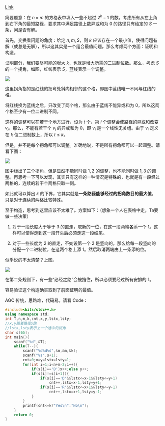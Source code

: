 [Link](https://www.luogu.com.cn/problem/AT_agc060_b)

简要题意：在 $n \times m$ 的方格表中填入一些不超过 $2^k-1$ 的数。考虑所有从左上角到右下角的最短路径，要求其中满足路径上数异或和为 $0$ 的路径只有给定的 $S$ 一条，问是否有解。

首先，变换看问题的角度：给定 $n,m,S$，则 $k$ 应该存在一个最小值，使得问题有解（或总是无解），所以这其实是一个组合最值问题。那么考虑两个方面：证明和构造。

证明部分，我们要尽可能的增大 $k$，也就是增大所需的二进制位数。那么，考虑 $S$ 的一个拐角，如图，红线表示 $S$，蓝线表示一个调整。

![](https://cdn.luogu.com.cn/upload/image_hosting/11xtpdvq.png)

这里拐角指的是红线的拐弯处斜向相邻的这个格，即图中蓝线唯一不同与红线的格。

将红线换为蓝线之后，只改变了两个格，那么由于蓝线不能异或和为 $0$，所以这两个格至少有一位二进制不同。

这样的调整可以在若干个地方进行，设为 $t$ 个，第 $i$ 个调整会使路径的异或和改变 $v_i$。那么，不能有若干个 $v_i$ 的异或和为 $0$，即 $v_i$ 是一个线性无关组。由于 $v_i$ 定义在 $k$ 位二进制数上，所以 $t \le k$。

但是，并不是每个拐角都可以调整。准确地说，不是所有拐角都可以一起调整。请看下图：

![](https://cdn.luogu.com.cn/upload/image_hosting/rkk29245.png)

图中标出了三个拐角，但是显然不能同时做 $1,2$ 的调整，也不能同时做 $1,3$ 的调整。再思考一下可以发现，其实只有这样的一种情况是特殊的，也就是有一段经过两格的，连续的若干个两格只取一侧。

如此就可以算出 $k$ 的下界，它其实就是**一条路径能够经过的拐角数目的最大值**，只是对于连续的两格比较特殊。

至于构造，思考到这里应该不太难了。方案如下：（想象一个人在表格中走，Ta要做一些决策）

1. 对于一段长度大于等于 $3$ 的直走，取新的一位，在这一段两端各添一个 $1$。这样可以使得走到这一段开头后必须走这一段结尾。

2. 对于一些长度为 $2$ 的直走，不妨设第一个 $2$ 是竖向的，那么给每一段竖向的分配一个二进制位，在这两个格上添 $1$。然后取消两端由上一条添的位。

似乎说的不太清楚？上图。

![](https://cdn.luogu.com.cn/upload/image_hosting/uy4aqykc.png)

在第二条规则下，有一些“必经之路”会被挡住，所以必须要经过所有安排的 $1$。

容易验证这个构造确实取到了前面证明的最值。


AGC 传统，思路难，代码易。请看 Code：

```cpp
#include<bits/stdc++.h>
using namespace std;
int T,n,m,k,cnt,x,y,lstx,lsty;
//x,y跟着路径S跑
//lstx,lsty表示上一个选中的拐角
char s[65];
int main(){
	scanf("%d",&T);
	while(T--){
		scanf("%d%d%d",&n,&m,&k);
		scanf("%s",s+1);
		cnt=0;x=y=lstx=lsty=1;
		for(int i=1;i<n+m-2;i++){
			if(s[i]=='D')x++;else y++;
			if(s[i]!=s[i+1]){
				if(s[i]=='D'&&lstx<=x-1&&lsty<=y+1)
					cnt++,lstx=x-1,lsty=y+1;
				if(s[i]=='R'&&lstx<=x+1&&lsty<=y-1)
					cnt++,lstx=x+1,lsty=y-1;
			}
		}
		printf(cnt<=k?"Yes\n":"No\n");
	}
	return 0;
}

```
